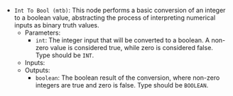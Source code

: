 - `Int To Bool (mtb)`: This node performs a basic conversion of an integer to a boolean value, abstracting the process of interpreting numerical inputs as binary truth values.
    - Parameters:
        - `int`: The integer input that will be converted to a boolean. A non-zero value is considered true, while zero is considered false. Type should be `INT`.
    - Inputs:
    - Outputs:
        - `boolean`: The boolean result of the conversion, where non-zero integers are true and zero is false. Type should be `BOOLEAN`.
